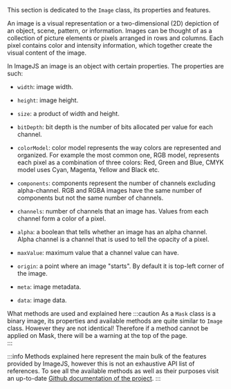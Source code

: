 This section is dedicated to the `Image` class, its properties and features.

An image is a visual representation or a two-dimensional (2D) depiction of an object, scene, pattern, or information. Images can be thought of as a collection of picture elements or pixels arranged in rows and columns. Each pixel contains color and intensity information, which together create the visual content of the image.

In ImageJS an image is an object with certain properties. The properties are such:

- `width`: image width.

- `height`: image height.

- `size`: a product of width and height.

- `bitDepth`: bit depth is the number of bits allocated per value for each channel.

- `colorModel`: color model represents the way colors are represented and organized. For example the most common one, RGB model, represents each pixel as a combination of three colors: Red, Green and Blue, CMYK model uses Cyan, Magenta, Yellow and Black etc.

- `components`: components represent the number of channels excluding alpha-channel. RGB and RGBA images have the same number of components but not the same number of channels.

- `channels`: number of channels that an image has. Values from each channel form a color of a pixel.

- `alpha`: a boolean that tells whether an image has an alpha channel. Alpha channel is a channel that is used to tell the opacity of a pixel.

- `maxValue`: maximum value that a channel value can have.

- `origin`: a point where an image "starts". By default it is top-left corner of the image.

- `meta`: image metadata.

- `data`: image data.

What methods are used and explained here
:::caution
As a `Mask` class is a binary image, its properties and available methods are quite similar to `Image` class. However they are not identical! Therefore if a method cannot be applied on Mask, there will be a warning at the top of the page.  
:::

:::info
Methods explained here represent the main bulk of the features provided by ImageJS, however this is not an exhaustive API list of references.
To see all the available methods as well as their purposes visit an up-to-date [Github documentation of the project](https://image-js.github.io/image-js-typescript/classes/Image.html 'github.io link on Image class').
:::

